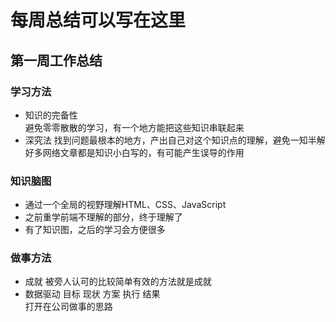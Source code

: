 # 每周总结可以写在这里

## 第一周工作总结

### 学习方法
* 知识的完备性           
  避免零零散散的学习，有一个地方能把这些知识串联起来
* 深究法
  找到问题最根本的地方，产出自己对这个知识点的理解，避免一知半解           
  好多网络文章都是知识小白写的，有可能产生误导的作用          

### 知识脑图
* 通过一个全局的视野理解HTML、CSS、JavaScript
* 之前重学前端不理解的部分，终于理解了
* 有了知识图，之后的学习会方便很多

### 做事方法
* 成就
  被旁人认可的比较简单有效的方法就是成就
* 数据驱动
  目标 现状 方案 执行 结果               
  打开在公司做事的思路
